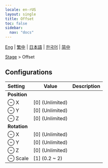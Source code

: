 ```yaml
---
locale: en-rUS
layout: single
title: Offset
toc: false
sidebar:
  nav: "docs"
---
```

[Eng](/dancexr/menu/2025.5/stage/offset) | [繁中](/tw/dancexr/menu/2025.5/stage/offset) | [日本語](/jp/dancexr/menu/2025.5/stage/offset) | [한국어](/kr/dancexr/menu/2025.5/stage/offset) | [简中](/zh/dancexr/menu/2025.5/stage/offset)

[Stage](../menu#Stage) > Offset

## Configurations

| Setting | Value | Description |
| :--- | --- | :--- |
|  **Position** || 
| ⊖ X | [0] (Unlimited) | 
| ⊖ Y | [0] (Unlimited) | 
| ⊖ Z | [0] (Unlimited) | 
|  **Rotation** || 
| ⊖ X | [0] (Unlimited) | 
| ⊖ Y | [0] (Unlimited) | 
| ⊖ Z | [0] (Unlimited) | 
| ⊖ Scale | [1] (0.2 ~ 2) | 
